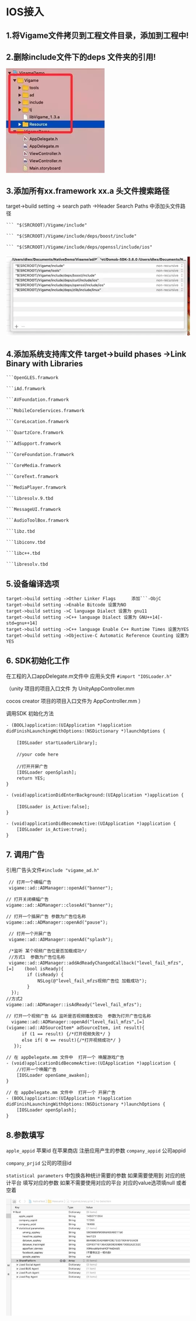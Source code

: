 # IOS接入

## 1.将Vigame文件拷贝到工程文件目录，添加到工程中!

## 2.删除include文件下的deps 文件夹的引用!

![](../.gitbook/assets/1.png)

## 3.添加所有xx.framework xx.a 头文件搜索路径

target-&gt;build setting -&gt; search path -&gt;Header Search Paths 中添加头文件路径

```text
``` "$(SRCROOT)/Vigame/include"
```

```text
``` "$(SRCROOT)/Vigame/include/deps/boost/include"
```

```text
``` "$(SRCROOT)/Vigame/include/deps/openssl/include/ios"
```

![](../.gitbook/assets/2.png)

## 4.添加系统支持库文件 target-&gt;build phases -&gt;Link Binary with Libraries

```text
```OpenGLES.framwork
```

```text
```iAd.framwork
```

```text
```AVFoundation.framwork
```

```text
```MobileCoreServices.framwork
```

```text
```CoreLocation.framwork
```

```text
```QuartzCore.framwork
```

```text
```AdSupport.framwork
```

```text
```CoreFoundation.framwork
```

```text
```CoreMedia.framwork
```

```text
```CoreText.framwork
```

```text
```MediaPlayer.framwork
```

```text
```libresolv.9.tbd
```

```text
```MessageUI.framwork
```

```text
```AudioToolBox.framwork
```

```text
```libz.tbd
```

```text
```libiconv.tbd
```

```text
```libc++.tbd
```

```text
```libresolv.tbd
```

## 5.设备编译选项

```text
target->build setting ->Other Linker Flags      添加```-ObjC
target->build setting ->Enable Bitcode 设置为NO
target->build setting ->C language Dialect 设置为 gnu11
target->build setting ->C++ language Dialect 设置为 GNU++14[-std=gnu++14]
target->build setting ->C++ language Enable C++ Runtime Times 设置为YES
target->build setting ->Objective-C Automatic Reference Counting 设置为YES
```



## 6. SDK初始化工作

在工程的入口appDelegate.m文件中 应用头文件 `#import "IOSLoader.h"`

（unity 项目的项目入口文件 为 UnityAppController.mm

cocos creator 项目的项目入口文件为 AppController.mm ）

调用SDK 初始化方法

```text
- (BOOL)application:(UIApplication *)application didFinishLaunchingWithOptions:(NSDictionary *)launchOptions {

​    [IOSLoader startLoaderLibrary];

​    //your code here
​    
​    //打开开屏广告
​    [IOSLoader openSplash];​ 
​    return YES;   
}
```

```text
- (void)applicationDidEnterBackground:(UIApplication *)application {

    [IOSLoader is_Active:false];
}
```

```text
- (void)applicationDidBecomeActive:(UIApplication *)application {
    [IOSLoader is_Active:true];
}
```

## 7. 调用广告

引用广告头文件`#include "vigame_ad.h"`

```text
 // 打开一个横幅广告
 vigame::ad::ADManager::openAd("banner");
```

```text
// 打开关闭横幅广告
vigame::ad::ADManager::closeAd("banner");
```

```text
// 打开一个插屏广告 参数为广告位名称
vigame::ad::ADManager::openAd("pause");
```

```text
 // 打开一个开屏广告
 vigame::ad::ADManager::openAd("splash");
```

```text
 /*监听 某个视频广告位是否加载成功*/
 //方式1  参数为广告位名称
 vigame::ad::ADManager::addAdReadyChangedCallback("level_fail_mfzs", [=]    (bool isReady){
        if (isReady) {
            NSLog(@"level_fail_mfzs视频广告位 加载成功");
        }
  });
//方式2
vigame::ad::ADManager::isAdReady("level_fail_mfzs");
```

```text
// 打开一个视频广告 && 监听是否视频播放成功  参数为打开广告位名称
  vigame::ad::ADManager::openAd("level_fail_mfzs",[=](vigame::ad::ADSourceItem* adSourceItem, int result){
      if (1 == result) {/*打开视频失败*/ }
      else if( 0 == result){/*打开视频成功*/ }
   });
```

```text
// 在 appDelegate.mm 文件中  打开一个 唤醒游戏广告
- (void)applicationDidBecomeActive:(UIApplication *)application {
    //打开一个唤醒广告
    [IOSLoader openGame_awaken];
}
```

```text
// 在 appDelegate.mm 文件中  打开一个 开屏广告
- (BOOL)application:(UIApplication *)application didFinishLaunchingWithOptions:(NSDictionary *)launchOptions {
    [IOSLoader openSplash];
}
```

## 8.参数填写

`apple_appid` 苹果id 在苹果商店 注册应用产生的参数 `company_appid` 公司appid

`company_prjid` 公司的项目id

`statistical parameters` 中包换各种统计需要的参数 如果需要使用到 对应的统计平台 填写对应的参数 如果不需要使用对应的平台 对应的value选项填null 或者空着

![](../.gitbook/assets/3.jpg)

